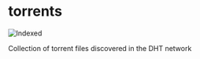 torrents 
========
![Indexed](https://img.shields.io/badge/indexed-150333-blue)

Collection of torrent files discovered in the DHT network
